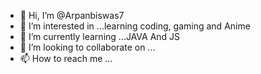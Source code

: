 - 👋 Hi, I’m @Arpanbiswas7
- 👀 I’m interested in ...learning coding, gaming and Anime
- 🌱 I’m currently learning ...JAVA And JS 
- 💞️ I’m looking to collaborate on ...
- 📫 How to reach me ...

<!---
Arpanbiswas7/Arpanbiswas7 is a ✨ special ✨ repository because its `README.md` (this file) appears on your GitHub profile.
You can click the Preview link to take a look at your changes.
--->

